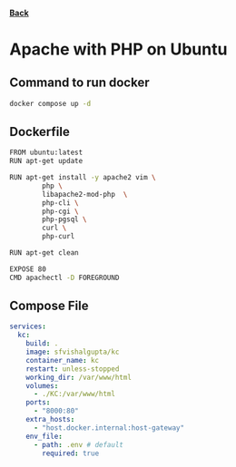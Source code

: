 #### [Back](../example.md)

# Apache with PHP on Ubuntu

## Command to run docker
```bash
docker compose up -d
```

## Dockerfile
```bash
FROM ubuntu:latest
RUN apt-get update 

RUN apt-get install -y apache2 vim \
        php \
        libapache2-mod-php  \
        php-cli \
        php-cgi \
        php-pgsql \
        curl \
        php-curl

RUN apt-get clean

EXPOSE 80
CMD apachectl -D FOREGROUND
```

## Compose File
```yaml
services:
  kc:
    build: .
    image: sfvishalgupta/kc
    container_name: kc
    restart: unless-stopped
    working_dir: /var/www/html
    volumes:
      - ./KC:/var/www/html
    ports:
      - "8000:80"
    extra_hosts:
      - "host.docker.internal:host-gateway"
    env_file:
      - path: .env # default
        required: true
```